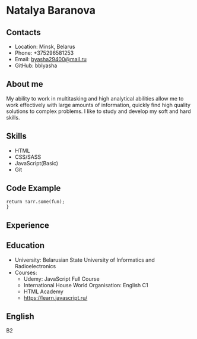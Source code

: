 # Natalya Baranova
## Contacts
 * Location: Minsk, Belarus
 * Phone: +375296581253
 * Email: byasha29400@mail.ru
 * GitHub: bblyasha

## About me
My ability to work in multitasking and high analytical abilities allow me to work effectively with large amounts of information, quickly find high quality solutions to complex problems. I like to study and develop my soft and hard skills.

## Skills
 * HTML
 * CSS/SASS
 * JavaScript(Basic)
 * Git

## Code Example
```function none(arr, fun) {
return !arr.some(fun);
}
```
## Experience

## Education
* University: Belarusian State University of Informatics and Radioelectronics
* Courses: 
     * Udemy: JavaScript Full Course
     * International House World Organisation: English C1
     * HTML Academy
     * https://learn.javascript.ru/


## English
B2 